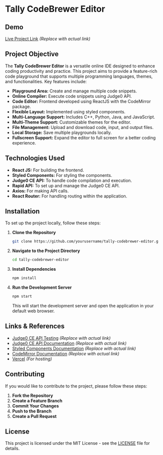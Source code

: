 # Tally CodeBrewer Editor

## Demo

[Live Project Link](#) *(Replace with actual link)*

## Project Objective

The **Tally CodeBrewer Editor** is a versatile online IDE designed to enhance coding productivity and practice. This project aims to provide a feature-rich code playground that supports multiple programming languages, themes, and functionalities. Key features include:

- **Playground Area:** Create and manage multiple code snippets.
- **Online Compiler:** Execute code snippets using Judge0 API.
- **Code Editor:** Frontend developed using ReactJS with the CodeMirror package.
- **Flexible Layout:** Implemented using styled components.
- **Multi-Language Support:** Includes C++, Python, Java, and JavaScript.
- **Multi-Theme Support:** Customizable themes for the editor.
- **File Management:** Upload and download code, input, and output files.
- **Local Storage:** Save multiple playgrounds locally.
- **Fullscreen Support:** Expand the editor to full screen for a better coding experience.

## Technologies Used

- **React JS:** For building the frontend.
- **Styled Components:** For styling the components.
- **Judge0 CE API:** To handle code compilation and execution.
- **Rapid API:** To set up and manage the Judge0 CE API.
- **Axios:** For making API calls.
- **React Router:** For handling routing within the application.

## Installation

To set up the project locally, follow these steps:

1. **Clone the Repository**

    ```bash
    git clone https://github.com/yourusername/tally-codebrewer-editor.git
    ```

2. **Navigate to the Project Directory**

    ```bash
    cd tally-codebrewer-editor
    ```

3. **Install Dependencies**

    ```bash
    npm install
    ```

4. **Run the Development Server**

    ```bash
    npm start
    ```

   This will start the development server and open the application in your default web browser.

## Links & References

- [Judge0 CE API Testing](https://rapidapi.com/endpoint) *(Replace with actual link)*
- [Judge0 CE API Documentation](https://docs.judge0.com/) *(Replace with actual link)*
- [Styled Components Documentation](https://styled-components.com/docs) *(Replace with actual link)*
- [CodeMirror Documentation](https://codemirror.net/) *(Replace with actual link)*
- [Vercel](https://vercel.com/) *(For hosting)*

## Contributing

If you would like to contribute to the project, please follow these steps:

1. **Fork the Repository**
2. **Create a Feature Branch**
3. **Commit Your Changes**
4. **Push to the Branch**
5. **Create a Pull Request**

## License

This project is licensed under the MIT License - see the [LICENSE](LICENSE) file for details.
